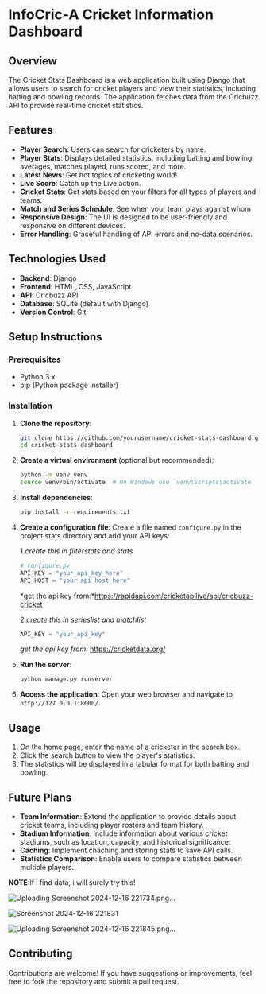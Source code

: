 
# InfoCric-A Cricket Information Dashboard

## Overview

The Cricket Stats Dashboard is a web application built using Django that allows users to search for cricket players and view their statistics, including batting and bowling records. The application fetches data from the Cricbuzz API to provide real-time cricket statistics.

## Features

- **Player Search**: Users can search for cricketers by name.
- **Player Stats**: Displays detailed statistics, including batting and bowling averages, matches played, runs scored, and more.
- **Latest News**: Get hot topics of cricketing world!
- **Live Score**: Catch up the Live action.
- **Cricket Stats**: Get stats based on your filters for all types of players and teams.
- **Match and Series Schedule**: See when your team plays against whom
- **Responsive Design**: The UI is designed to be user-friendly and responsive on different devices.
- **Error Handling**: Graceful handling of API errors and no-data scenarios.


## Technologies Used

- **Backend**: Django
- **Frontend**: HTML, CSS, JavaScript
- **API**: Cricbuzz API
- **Database**: SQLite (default with Django)
- **Version Control**: Git

## Setup Instructions

### Prerequisites

- Python 3.x
- pip (Python package installer)

### Installation

1. **Clone the repository**:
   ```bash
   git clone https://github.com/yourusername/cricket-stats-dashboard.git
   cd cricket-stats-dashboard
   ```

2. **Create a virtual environment** (optional but recommended):
   ```bash
   python -m venv venv
   source venv/bin/activate  # On Windows use `venv\Scripts\activate`
   ```

3. **Install dependencies**:
   ```bash
   pip install -r requirements.txt
   ```

4. **Create a configuration file**:
   Create a file named `configure.py` in the project stats directory and add your API keys:

   1.*create this in filterstats and stats*
   ```python
   # configure.py
   API_KEY = "your_api_key_here"
   API_HOST = "your_api_host_here"
   ```
   *get the api key from:*https://rapidapi.com/cricketapilive/api/cricbuzz-cricket

   2.*create this in serieslist and matchlist*
   ```python
   API_KEY = "your_api_key"
   ```
   *get the api key from:* https://cricketdata.org/

5. **Run the server**:
   ```bash
   python manage.py runserver
   ```

6. **Access the application**:
   Open your web browser and navigate to `http://127.0.0.1:8000/`.

## Usage

1. On the home page, enter the name of a cricketer in the search box.
2. Click the search button to view the player's statistics.
3. The statistics will be displayed in a tabular format for both batting and bowling.



## Future Plans

- **Team Information**: Extend the application to provide details about cricket teams, including player rosters and team history.
- **Stadium Information**: Include information about various cricket stadiums, such as location, capacity, and historical significance.
- **Caching**: Implement chaching and storing stats to save API calls.
- **Statistics Comparison**: Enable users to compare statistics between multiple players.

**NOTE**:If i find data, i will surely try this!

![Uploading Screenshot 2024-12-16 221734.png…]()

![Screenshot 2024-12-16 221831](https://github.com/user-attachments/assets/5ff004a2-5b82-41f7-9d4c-523b1c5ecae3)

![Uploading Screenshot 2024-12-16 221845.png…]()




## Contributing

Contributions are welcome! If you have suggestions or improvements, feel free to fork the repository and submit a pull request.



